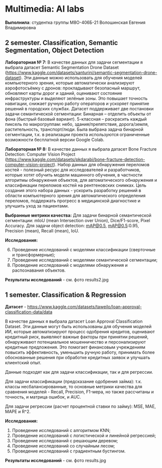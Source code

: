 # Multimedia: AI labs
__Выполнила__: студентка группы М8О-406Б-21 Волошинская Евгения Владимировна

##  2 semester. Classification, Semantic Segmentation, Object Detection

__Лабораторная № 7:__ В качестве данных для задачи сегментации я выбрала датасет Semantic Segmentation Drone Dataset (https://www.kaggle.com/datasets/santurini/semantic-segmentation-drone-dataset). Эти данные можно использовать для обучения моделей компьютерного зрения, которые автоматически анализируют аэрофотосъёмку с дронов: прокладывают безопасный маршрут, обновляют карты дорог и зданий, оценивают состояние инфраструктуры и выделяют зелёные зоны. Это повышает точность навигации, снижает ручную работу операторов и ускоряет принятие решений в городских службах. Датасет поддерживает две постановки задачи семантической сегментации:
Бинарная – отделить объекты от фона (быстрый базовый вариант).
5-классная – раскрасить каждый пиксель по макрогруппам: небо, здания/препятствия, дорога/земля, растительность, транспорт/люди.
Была выбрана задача бинарной сегментации, т.к. в реализации проекта используются ограниченные возможности бесплатной версии Google Colab.

__Лабораторная № 8:__
В качестве данных я выбрала датасет Bone Fracture Detection: Computer Vision Project (https://www.kaggle.com/datasets/pkdarabi/bone-fracture-detection-computer-vision-project). Набор данных для обнаружения переломов костей - полезный ресурс для исследователей и разработчиков, которые хотят обучить модели машинного обучения, в частности алгоритмы обнаружения объектов, для автоматического обнаружения и классификации переломов костей на рентгеновских снимках. Цель создания этого набора данных - ускорить разработку решений в области компьютерного зрения для автоматического определения переломов, поддержать прогресс в медицинской диагностике и улучшить уход за пациентами.

__Выбранные метрики качества:__
Для задачи бинарной семантической сегментации: mIoU (mean Intersection over Union), Dice/F1-score, Pixel Accuracy.
Для задачи object detection: mAP@0.5, mAP@0.5:0.95, Precision (mean), Recall (mean), IoU.

__Исследования:__

6. Проведение исследований с моделями классификации (сверточные и трансформерные);
7. Проведение исследований с моделями семантической сегментации;
8. Проведение исследований с моделями обнаружения и распознавания объектов.

__Результаты исследований__ - см. фото results2.jpg


## 1 semester. Classification & Regression

__Датасет__ - https://www.kaggle.com/datasets/taweilo/loan-approval-classification-data/data

В качестве данных я выбрала датасет Loan Approval Classification Dataset. Эти данные могут быть использованы для обучения моделей ИИ, которые автоматизируют процесс одобрения кредитов, оценивают кредитный риск, выявляют важные факторы при принятии решений, обнаруживают потенциальное мошенничество и персонализируют кредитные предложения. Это помогает финансовым учреждениям повысить эффективность, уменьшить ручную работу, принимать более обоснованные решения при обработке кредитных заявок и улучшать клиентский опыт.

Данные подходят как для задачи классификации, так и для регрессии.

Для задачи классификации (предсказание одобрения займа): т.к. классы несбалансированные, то основные метрики качества для сравнения моделей - Recall, Precision, F1-мера, но также рассчитаны и точность, и матрица ошибок, и AUC.

Для задачи регрессии (расчет процентной ставки по займу): MSE, MAE, MAPE и R^2.

__Исследования:__
1. Проведение исследований с алгоритмом KNN;
2. Проведение исследований с логистической и линейной регрессией;
3. Проведение исследований с решающим деревом;
4. Проведение исследований со случайным лесом;
5. Проведение исследований с градиентным бустингом.

__Результаты исследований__ - см. фото results.jpg
